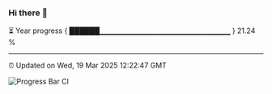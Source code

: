 ### Hi there 👋

⏳ Year progress { ██████▁▁▁▁▁▁▁▁▁▁▁▁▁▁▁▁▁▁▁▁▁▁▁▁ } 21.24 %

---

⏰ Updated on Wed, 19 Mar 2025 12:22:47 GMT

![Progress Bar CI](https://github.com/code-lakshay/GitHub-Actions-Demo/workflows/Progress%20Bar%20CI/badge.svg)
